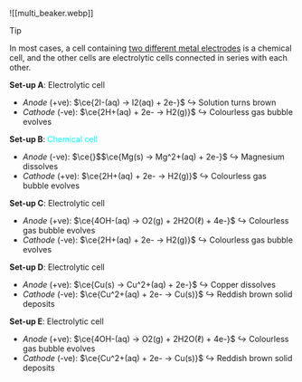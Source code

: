 ![[multi_beaker.webp]]

> [!tip]
> In most cases, a cell containing <u>two different metal electrodes</u> is a chemical cell, and the other cells are electrolytic cells connected in series with each other.

**Set-up A**: Electrolytic cell
- *Anode* (+ve): $\ce{2I-(aq) -> I2(aq) + 2e-}$
  ↪️ Solution turns brown
- *Cathode* (-ve): $\ce{2H+(aq) + 2e- -> H2(g)}$
  ↪️ Colourless gas bubble evolves

**Set-up B**: <span style="color: aqua">Chemical cell</span>
- *Anode* (-ve): $\ce{}$$\ce{Mg(s) -> Mg^2+(aq) + 2e-}$
  ↪️ Magnesium dissolves
- *Cathode* (+ve): $\ce{2H+(aq) + 2e- -> H2(g)}$
  ↪️ Colourless gas bubble evolves

**Set-up C**: Electrolytic cell
- *Anode* (+ve): $\ce{4OH-(aq) -> O2(g) + 2H2O(ℓ) + 4e-}$
  ↪️ Colourless gas bubble evolves
- *Cathode* (-ve): $\ce{2H+(aq) + 2e- -> H2(g)}$
  ↪️ Colourless gas bubble evolves

**Set-up D**: Electrolytic cell
- *Anode* (+ve): $\ce{Cu(s) -> Cu^2+(aq) + 2e-}$
  ↪️ Copper dissolves
- *Cathode* (-ve): $\ce{Cu^2+(aq) + 2e- -> Cu(s)}$
  ↪️ Reddish brown solid deposits

**Set-up E**: Electrolytic cell
- *Anode* (+ve): $\ce{4OH-(aq) -> O2(g) + 2H2O(ℓ) + 4e-}$
  ↪️ Colourless gas bubble evolves
- *Cathode* (-ve): $\ce{Cu^2+(aq) + 2e- -> Cu(s)}$
  ↪️ Reddish brown solid deposits

